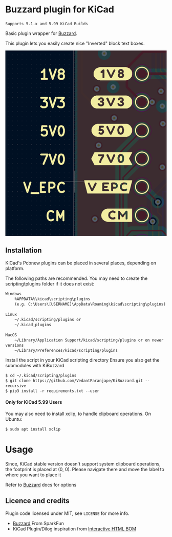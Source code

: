 # Buzzard plugin for KiCad
    Supports 5.1.x and 5.99 KiCad Builds

Basic plugin wrapper for [Buzzard](https://github.com/sparkfunX/Buzzard). 

This plugin lets you easily create nice "Inverted" block text boxes.

![screenshot](doc/KiBuzzard_screenshot.png)

## Installation

KiCad's Pcbnew plugins can be placed in several places, depending on platform.

The following paths are recommended. You may need to create the scripting\plugins folder if it does not exist:

    Windows
        %APPDATA%\kicad\scripting\plugins
        (e.g. C:\Users\[USERNAME]\AppData\Roaming\kicad\scripting\plugins)

    Linux
        ~/.kicad/scripting/plugins or
        ~/.kicad_plugins

    MacOS
        ~/Library/Application Support/kicad/scripting/plugins or on newer versions
        ~/Library/Preferences/kicad/scripting/plugins

Install the script in your KiCad scripting directory
Ensure you also get the submodules with KiBuzzard

```console
$ cd ~/.kicad/scripting/plugins
$ git clone https://github.com/VedantParanjape/KiBuzzard.git --recursive
$ pip3 install -r requirements.txt --user
```

#### Only for KiCad 5.99 Users

You may also need to install xclip, to handle clipboard operations. 
On Ubuntu:

```console
$ sudo apt install xclip
```

# Usage

Since, KiCad stable version doesn't support system clipboard operations, the footprint is placed at (0, 0). Please navigate there and move the label to where you want to place it

Refer to [Buzzard](https://github.com/sparkfunX/Buzzard) docs for options
## Licence and credits

Plugin code licensed under MIT, see `LICENSE` for more info.

 - [Buzzard](https://github.com/sparkfunX/Buzzard) From SparkFun
 - KiCad Plugin/Dilog inspiration from [Interactive HTML BOM](https://github.com/openscopeproject/InteractiveHtmlBom/)
